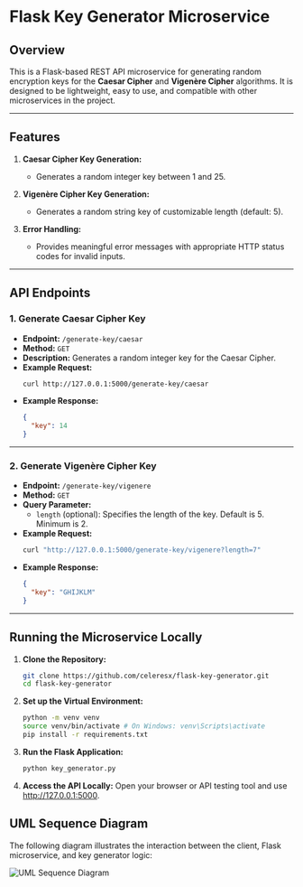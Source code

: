 # Flask Key Generator Microservice

## Overview
This is a Flask-based REST API microservice for generating random encryption keys for the **Caesar Cipher** and **Vigenère Cipher** algorithms. It is designed to be lightweight, easy to use, and compatible with other microservices in the project.

---

## Features
1. **Caesar Cipher Key Generation:**
   - Generates a random integer key between 1 and 25.

2. **Vigenère Cipher Key Generation:**
   - Generates a random string key of customizable length (default: 5).

3. **Error Handling:**
   - Provides meaningful error messages with appropriate HTTP status codes for invalid inputs.

---

## API Endpoints
### 1. Generate Caesar Cipher Key
- **Endpoint:** `/generate-key/caesar`
- **Method:** `GET`
- **Description:** Generates a random integer key for the Caesar Cipher.
- **Example Request:**
    ```bash
    curl http://127.0.0.1:5000/generate-key/caesar
    ```
- **Example Response:**
    ```json
    {
      "key": 14
    }
    ```

---

### 2. Generate Vigenère Cipher Key
- **Endpoint:** `/generate-key/vigenere`
- **Method:** `GET`
- **Query Parameter:**
    - `length` (optional): Specifies the length of the key. Default is 5. Minimum is 2.
- **Example Request:**
    ```bash
    curl "http://127.0.0.1:5000/generate-key/vigenere?length=7"
    ```
- **Example Response:**
    ```json
    {
      "key": "GHIJKLM"
    }
    ```

---

## Running the Microservice Locally
1. **Clone the Repository:**
   ```bash
   git clone https://github.com/celeresx/flask-key-generator.git
   cd flask-key-generator

2. **Set up the Virtual Environment:**
    ```bash
    python -m venv venv
    source venv/bin/activate # On Windows: venv\Scripts\activate
    pip install -r requirements.txt

3. **Run the Flask Application:**
    ```bash
    python key_generator.py

4. **Access the API Locally:**
    Open your browser or API testing tool and use http://127.0.0.1:5000.

## UML Sequence Diagram

The following diagram illustrates the interaction between the client, Flask microservice, and key generator logic:

![UML Sequence Diagram](sequence_diagram.png)
